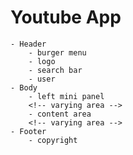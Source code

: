 # Youtube App

    - Header
        - burger menu
        - logo
        - search bar
        - user
    - Body
        - left mini panel
        <!-- varying area -->
        - content area
        <!-- varying area -->
    - Footer
        - copyright

